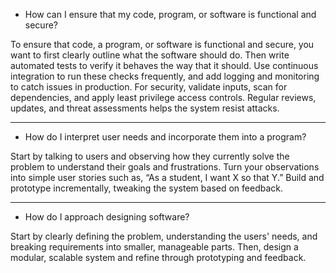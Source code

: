 * How can I ensure that my code, program, or software is functional and secure?

To ensure that code, a program, or software is functional and secure, you want to first clearly outline what the software should do. Then write automated tests to verify it behaves the way that it should. Use continuous integration to run these checks frequently, and add logging and monitoring to catch issues in production. For security, validate inputs, scan for dependencies, and apply least privilege access controls. Regular reviews, updates, and threat assessments helps the system resist attacks.

----------------------------------------------------------------------------------------------------
* How do I interpret user needs and incorporate them into a program?

Start by talking to users and observing how they currently solve the problem to understand their goals and frustrations. Turn your observations into simple user stories such as, “As a student, I want X so that Y.” Build and prototype incrementally, tweaking the system based on feedback.

----------------------------------------------------------------------------------------------------
* How do I approach designing software?

Start by clearly defining the problem, understanding the users' needs, and breaking requirements into smaller, manageable parts. Then, design a modular, scalable system and refine through prototyping and feedback.
